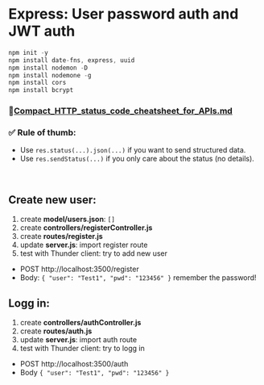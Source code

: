# Express: User password auth and JWT auth

```js
npm init -y
npm install date-fns, express, uuid
npm install nodemon -D
npm install nodemone -g
npm install cors
npm install bcrypt
```

### **📜[Compact_HTTP_status_code_cheatsheet_for_APIs.md](Compact_HTTP_status_code_cheatsheet_for_APIs.md)**

### ✅ Rule of thumb:

- Use `res.status(...).json(...)` if you want to send structured data.
- Use `res.sendStatus(...)` if you only care about the status (no details).

 <br />

## Create new user:

1. create **model/users.json**: `[]`
2. create **controllers/registerController.js**
3. create **routes/register.js**
4. update **server.js**: import register route
5. test with Thunder client: try to add new user

- POST http://localhost:3500/register
- Body: `{ "user": "Test1", "pwd": "123456" }` remember the password!

## Logg in:

1. create **controllers/authController.js**
2. create **routes/auth.js**
3. update **server.js**: import auth route
4. test with Thunder client: try to logg in

- POST http://localhost:3500/auth
- Body `{ "user": "Test1", "pwd": "123456" }`
